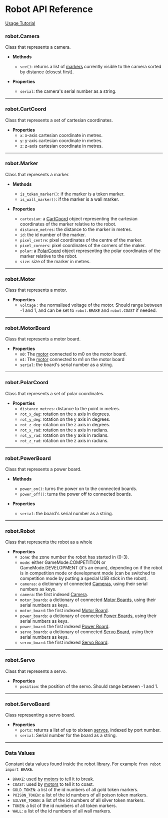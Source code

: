# Robot API Reference

[Usage Tutorial](index)

### robot.Camera

Class that represents a camera.
- **Methods**
  - `see()`: returns a list of [markers](#robotmarker) currently visible to the camera sorted by distance (closest first).


- **Properties**
  - `serial`: the camera's serial number as a string.

---
### robot.CartCoord
Class that represents a set of cartesian coordinates.
- **Properties**
  - `x`: x-axis cartesian coordinate in metres.
  - `y`: y-axis cartesian coordinate in metres.
  - `z`: z-axis cartesian coordinate in metres.

---
### robot.Marker
Class that represents a marker.
- **Methods**
  - `is_token_marker()`: if the marker is a token marker.
  - `is_wall_marker()`: if the marker is a wall marker.


- **Properties**
  - `cartesian`: a [CartCoord](#robotcartcoord) object representing the cartesian coordinates of the marker relative to the robot.
  - `distance_metres`: the distance to the marker in metres.
  - `id`: the id number of the marker.
  - `pixel_centre`: pixel coordinates of the centre of the marker.
  - `pixel_corners`: pixel coordinates of the corners of the maker.
  - `polar`: a [PolarCoord](#robotpolarcoord) object representing the polar coordinates of the marker relative to the robot.
  - `size`: size of the marker in metres.

---
### robot.Motor
Class that represents a motor.
- **Properties**
  - `voltage` : the normalised voltage of the motor. Should range between -1 and 1, and can be set to `robot.BRAKE` and `robot.COAST` if needed.

---
### robot.MotorBoard
Class that represents a motor board.
- **Properties**
  - `m0`: The [motor](#robotmotor) connected to m0 on the motor board.
  - `m1`: The [motor](#robotmotor) connected to m1 on the motor board
  - `serial`: the board's serial number as a string.

---
###  robot.PolarCoord
Class that represents a set of polar coordinates.
- **Properties**
  - `distance_metres`: distance to the point in metres.
  - `rot_x_deg`: rotation on the x axis in degrees.
  - `rot_y_deg`: rotation on the y axis in degrees.
  - `rot_z_deg`: rotation on the z axis in degrees.
  - `rot_x_rad`: rotation on the x axis in radians.
  - `rot_y_rad`: rotation on the y axis in radians.
  - `rot_z_rad`: rotation on the z axis in radians.

---
###  robot.PowerBoard
Class that represents a power board.
- **Methods**
  - `power_on()`: turns the power on to the connected boards.
  - `power_off()`: turns the power off to connected boards.


- **Properties**
  - `serial`: the board's serial number as a string.

---
###  robot.Robot
Class that represents the robot as a whole
- **Properties**
  - `zone`: the zone number the robot has started in (0-3).
  - `mode`: either GameMode.COMPETITION or GameMode.DEVELOPMENT (it's an enum), depending on if the robot is in competition mode or development mode (can be switched to competition mode by putting a special USB stick in the robot).
  - `cameras`: a dictionary of connected [Cameras](#robotcamera), using their serial numbers as keys.
  - `camera`: the first indexed [Camera](#robotcamera).
  - `motor_boards`: a dictionary of connected [Motor Boards](#robotmotorboard), using their serial numbers as keys.
  - `motor_board`: the first indexed [Motor Board](#robotmotorboard).
  - `power_boards`: a dictionary of connected [Power Boards](#robotpowerboard), using their serial numbers as keys.
  - `power_board`: the first indexed [Power Board](#robotpowerboard).
  - `servo_boards`: a dictionary of connected [Servo Board](#robotservoboard), using their serial numbers as keys.
  - `servo_board`: the first indexed [Servo Board](#robotservoboard).

---
###  robot.Servo
Class that represents a servo.
- **Properties**
  - `position`: the position of the servo. Should range between -1 and 1.

---
###  robot.ServoBoard
Class representing a servo board.
- **Properties**
  - `ports`: returns a list of up to sixteen [servos](#robotservo), indexed by port number.
  - `serial`: Serial number for the board as a string.

---
### Data Values
Constant data values found inside the robot library. For example `from robot import BRAKE`.
- `BRAKE`: used by [motors](#robotmotor) to tell it to break.
- `COAST`: used by [motors](#robotmotor) to tell it to coast.
- `GOLD_TOKEN`: a list of the id numbers of all gold token markers.
- `POISON_TOKEN`: a list of the id numbers of all poison token markers.
- `SILVER_TOKEN`: a list of the id numbers of all silver token markers.
- `TOKEN`: a list of the id numbers of all token markers.
- `WALL`: a list of the id numbers of all wall markers.
